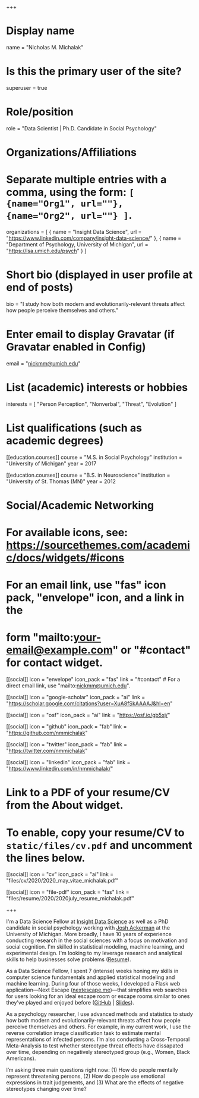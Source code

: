 +++
# Display name
name = "Nicholas M. Michalak"

# Is this the primary user of the site?
superuser = true

# Role/position
role = "Data Scientist | Ph.D. Candidate in Social Psychology"

# Organizations/Affiliations
#   Separate multiple entries with a comma, using the form: `[ {name="Org1", url=""}, {name="Org2", url=""} ]`.
organizations = [ { name = "Insight Data Science", url = "https://www.linkedin.com/company/insight-data-science/" },
{ name = "Department of Psychology, University of Michigan", url = "https://lsa.umich.edu/psych" } ]

# Short bio (displayed in user profile at end of posts)
bio = "I study how both modern and evolutionarily-relevant threats affect how people perceive themselves and others."

# Enter email to display Gravatar (if Gravatar enabled in Config)
email = "nickmm@umich.edu"

# List (academic) interests or hobbies
interests = [
  "Person Perception",
  "Nonverbal",
  "Threat",
  "Evolution"
]

# List qualifications (such as academic degrees)
[[education.courses]]
  course = "M.S. in Social Psychology"
  institution = "University of Michigan"
  year = 2017

[[education.courses]]
  course = "B.S. in Neuroscience"
  institution = "University of St. Thomas (MN)"
  year = 2012

# Social/Academic Networking
# For available icons, see: https://sourcethemes.com/academic/docs/widgets/#icons
#   For an email link, use "fas" icon pack, "envelope" icon, and a link in the
#   form "mailto:your-email@example.com" or "#contact" for contact widget.

[[social]]
icon = "envelope"
icon_pack = "fas"
link = "#contact"  # For a direct email link, use "mailto:nickmm@umich.edu".

[[social]]
icon = "google-scholar"
icon_pack = "ai"
link = "https://scholar.google.com/citations?user=XuA8fSkAAAAJ&hl=en"

[[social]]
icon = "osf"
icon_pack = "ai"
link = "https://osf.io/gb5xj/"

[[social]]
icon = "github"
icon_pack = "fab"
link = "https://github.com/nmmichalak"

[[social]]
icon = "twitter"
icon_pack = "fab"
link = "https://twitter.com/nmmichalak"

[[social]]
icon = "linkedin"
icon_pack = "fab"
link = "https://www.linkedin.com/in/nmmichalak/"


# Link to a PDF of your resume/CV from the About widget.
# To enable, copy your resume/CV to `static/files/cv.pdf` and uncomment the lines below.
[[social]]
icon = "cv"
icon_pack = "ai"
link = "files/cv/2020/2020_may_vitae_michalak.pdf"

[[social]]
icon = "file-pdf"
icon_pack = "fas"
link = "files/resume/2020/2020july_resume_michalak.pdf"

+++

I'm a Data Science Fellow at [Insight Data Science](https://www.linkedin.com/company/insight-data-science/) as well as a PhD candidate in social psychology working with [Josh Ackerman](https://sites.lsa.umich.edu/esplab/) at the University of Michigan. More broadly, I have 10 years of experience conducting research in the social sciences with a focus on motivation and social cognition. I'm skilled in statistical modeling, machine learning, and experimental design. I'm looking to my leverage research and analytical skills to help businesses solve problems ([Resume](files/resume/2020/2020july_resume_michalak.pdf)). 

As a Data Science Fellow, I spent 7 (intense) weeks honing my skills in computer science fundamentals and applied statistical modeling and machine learning. During four of those weeks, I developed a Flask web application—Next Escape ([nextescape.me](http://www.nextescape.me/))—that simplifies web searches for users looking for an ideal escape room or escape rooms similar to ones they’ve played and enjoyed before ([GitHub](https://github.com/nmmichalak/escape_room_reviews) | [Slides](https://docs.google.com/presentation/d/1RCBXn4WkoOG4bJ8z8Ea1XIvNH4y2gdLmdS8SL4KOmgY/edit)).

As a psychology researcher, I use advanced methods and statistics to study how both modern and evolutionarily-relevant threats affect how people perceive themselves and others. For example, in my current work, I use the reverse correlation image classification task to estimate mental representations of infected persons. I’m also conducting a Cross-Temporal Meta-Analysis to test whether stereotype threat effects have dissapated over time, depending on negatively stereotyped group (e.g., Women, Black Americans).

I’m asking three main questions right now: (1) How do people mentally represent threatening persons, (2) How do people use emotional expressions in trait judgements, and (3) What are the effects of negative stereotypes changing over time?
